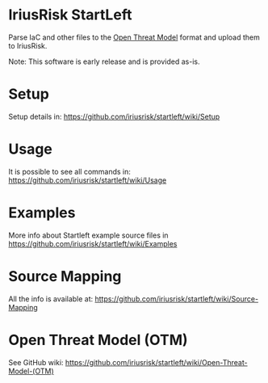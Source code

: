 # IriusRisk StartLeft

Parse IaC and other files to the [Open Threat Model](https://github.com/iriusrisk/OpenThreatModel) format and upload them to IriusRisk.

Note: This software is early release and is provided as-is.

# Setup
Setup details in: https://github.com/iriusrisk/startleft/wiki/Setup

# Usage

It is possible to see all commands in: https://github.com/iriusrisk/startleft/wiki/Usage

# Examples

More info about Startleft example source files in https://github.com/iriusrisk/startleft/wiki/Examples

# Source Mapping
All the info is available at: https://github.com/iriusrisk/startleft/wiki/Source-Mapping

# Open Threat Model (OTM)
See GitHub wiki: https://github.com/iriusrisk/startleft/wiki/Open-Threat-Model-(OTM) 
